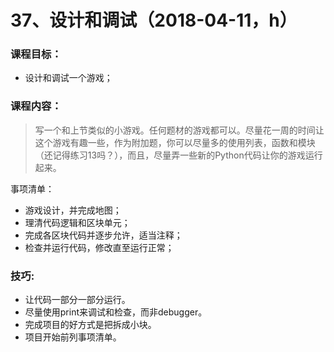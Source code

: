 # 37、设计和调试（2018-04-11，h）



### 课程目标：

* 设计和调试一个游戏；



### 课程内容：

>写一个和上节类似的小游戏。任何题材的游戏都可以。尽量花一周的时间让这个游戏有趣一些，作为附加题，你可以尽量多的使用列表，函数和模块（还记得练习13吗？），而且，尽量弄一些新的Python代码让你的游戏运行起来。



事项清单：

* 游戏设计，并完成地图；
* 理清代码逻辑和区块单元；
* 完成各区块代码并逐步允许，适当注释；
* 检查并运行代码，修改直至运行正常；

















### 技巧:

* 让代码一部分一部分运行。
* 尽量使用print来调试和检查，而非debugger。
* 完成项目的好方式是把拆成小块。
* 项目开始前列事项清单。